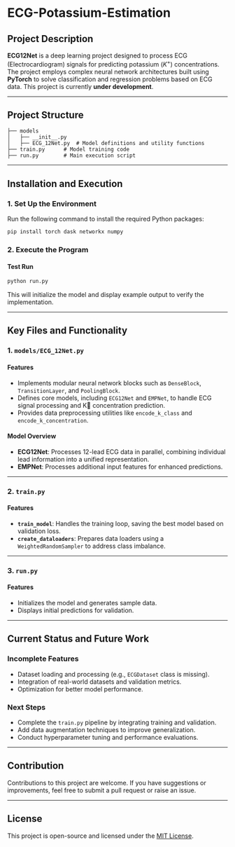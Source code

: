 # ECG-Potassium-Estimation

## Project Description

**ECG12Net** is a deep learning project designed to process ECG (Electrocardiogram) signals for predicting potassium ($K^{+}$) concentrations. The project employs complex neural network architectures built using **PyTorch** to solve classification and regression problems based on ECG data. This project is currently **under development**.

---

## Project Structure

```plaintext
├── models
│   ├── __init__.py
│   ├── ECG_12Net.py  # Model definitions and utility functions
├── train.py      # Model training code
├── run.py        # Main execution script
```

---

## Installation and Execution

### 1. Set Up the Environment

Run the following command to install the required Python packages:

```bash
pip install torch dask networkx numpy
```

### 2. Execute the Program

#### Test Run

```bash
python run.py
```

This will initialize the model and display example output to verify the implementation.

---

## Key Files and Functionality

### 1. `models/ECG_12Net.py`

#### Features
- Implements modular neural network blocks such as `DenseBlock`, `TransitionLayer`, and `PoolingBlock`.
- Defines core models, including `ECG12Net` and `EMPNet`, to handle ECG signal processing and K concentration prediction.
- Provides data preprocessing utilities like `encode_k_class` and `encode_k_concentration`.

#### Model Overview
- **ECG12Net**: Processes 12-lead ECG data in parallel, combining individual lead information into a unified representation.
- **EMPNet**: Processes additional input features for enhanced predictions.

---

### 2. `train.py`

#### Features
- **`train_model`**: Handles the training loop, saving the best model based on validation loss.
- **`create_dataloaders`**: Prepares data loaders using a `WeightedRandomSampler` to address class imbalance.

---

### 3. `run.py`

#### Features
- Initializes the model and generates sample data.
- Displays initial predictions for validation.

---

## Current Status and Future Work

### Incomplete Features
- Dataset loading and processing (e.g., `ECGDataset` class is missing).
- Integration of real-world datasets and validation metrics.
- Optimization for better model performance.

### Next Steps
- Complete the `train.py` pipeline by integrating training and validation.
- Add data augmentation techniques to improve generalization.
- Conduct hyperparameter tuning and performance evaluations.

---

## Contribution

Contributions to this project are welcome. If you have suggestions or improvements, feel free to submit a pull request or raise an issue.

---

## License

This project is open-source and licensed under the [MIT License](LICENSE).

